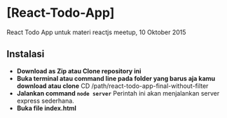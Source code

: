 # [React-Todo-App]
React Todo App untuk materi reactjs meetup, 10 Oktober 2015


## Instalasi
* **Download as Zip atau Clone repository ini**
* **Buka terminal atau command line pada folder yang barus aja kamu download atau clone** CD /path/react-todo-app-final-without-filter
* **Jalankan command `node server`** Perintah ini akan menjalankan server express sederhana.
* **Buka file index.html**
